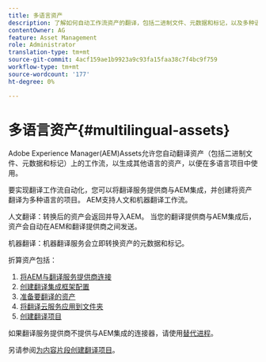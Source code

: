 ```yaml
---
title: 多语言资产
description: 了解如何自动工作流资产的翻译，包括二进制文件、元数据和标记，以及多种语言。
contentOwner: AG
feature: Asset Management
role: Administrator
translation-type: tm+mt
source-git-commit: 4acf159ae1b9923a9c93fa15faa38c7f4bc9f759
workflow-type: tm+mt
source-wordcount: '177'
ht-degree: 0%

---
```



# 多语言资产{#multilingual-assets}

Adobe Experience Manager(AEM)Assets允许您自动翻译资产（包括二进制文件、元数据和标记）上的工作流，以生成其他语言的资产，以便在多语言项目中使用。

要实现翻译工作流自动化，您可以将翻译服务提供商与AEM集成，并创建将资产翻译为多种语言的项目。 AEM支持人文和机器翻译工作流。

人文翻译：转换后的资产会返回并导入AEM。 当您的翻译提供商与AEM集成后，资产会自动在AEM和翻译提供商之间发送。

机器翻译：机器翻译服务会立即转换资产的元数据和标记。

折算资产包括：

1. [将AEM与翻译服务提供商连接](/help/sites-administering/tc-tic.md#connecting-to-a-translation-service-provider)
1. [创建翻译集成框架配置](/help/sites-administering/tc-tic.md)
1. [准备要翻译的资产](preparing-assets-for-translation.md)
1. [将翻译云服务应用到文件夹](transition-cloud-services.md)
1. [创建翻译项目](translation-projects.md)

如果翻译服务提供商不提供与AEM集成的连接器，请使用[替代进程](/help/sites-administering/tc-manage.md#exporting-a-translation-job)。

另请参阅[为内容片段创建翻译项目](creating-translation-projects-for-content-fragments.md)。
